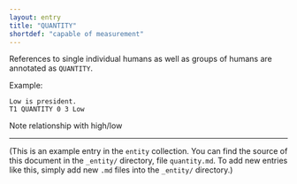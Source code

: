 ```yaml
---
layout: entry
title: "QUANTITY"
shortdef: "capable of measurement"
---
```


References to single individual humans as well as groups of humans are
annotated as `QUANTITY`.

<!-- details -->

Example:

~~~ ann
Low is president.
T1 QUANTITY 0 3 Low
~~~


Note relationship with high/low <!-- [HIGHLOW] -->

------------------------------------------------------------------------------

(This is an example entry in the `entity` collection. You can find the
source of this document in the `_entity/` directory, file `quantity.md`.
To add new entries like this, simply add new `.md` files into the
`_entity/` directory.)
